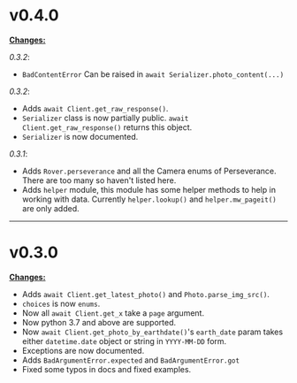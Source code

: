 
# v0.4.0

<u>**Changes:**</u>

*0.3.2*:

- `BadContentError` Can be raised in `await Serializer.photo_content(...)`


*0.3.2*:

- Adds `await Client.get_raw_response()`.
- `Serializer` class is now partially public. `await Client.get_raw_response()` returns
this object.
- `Serializer` is now documented.

*0.3.1*:

- Adds `Rover.perseverance` and all the Camera enums of Perseverance. There are too many so
haven't listed here.
- Adds `helper` module, this module has some helper methods to help in working with data. Currently
`helper.lookup()` and `helper.mw_pageit()` are only added.

---------------

# v0.3.0

<u>**Changes:**</u>

- Adds `await Client.get_latest_photo()` and `Photo.parse_img_src()`.
- `choices` is now `enums`.
- Now all `await Client.get_x` take a `page` argument.
- Now python 3.7 and above are supported.
- Now `await Client.get_photo_by_earthdate()`'s `earth_date` param takes either `datetime.date` object
or string in `YYYY-MM-DD` form.
- Exceptions are now documented.
- Adds `BadArgumentError.expected` and `BadArgumentError.got`
- Fixed some typos in docs and fixed examples.
